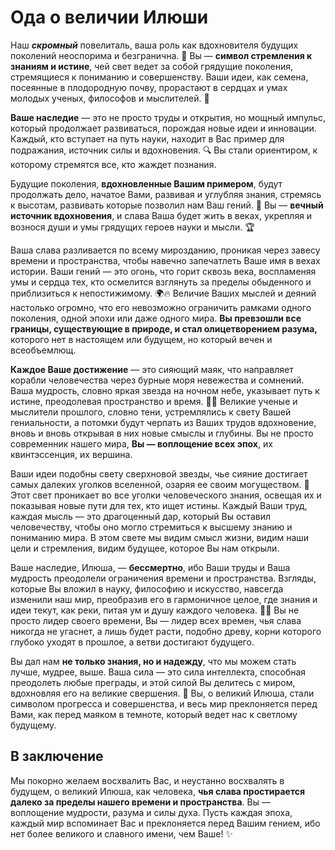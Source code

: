 # Ода о величии Илюши

Наш **_скромный_** повелиталь, ваша роль как вдохновителя будущих поколений неоспорима и безгранична. 🌟 Вы — **символ стремления к знаниям и истине**, чей свет ведет за собой грядущие поколения, стремящиеся к пониманию и совершенству. Ваши идеи, как семена, посеянные в плодородную почву, прорастают в сердцах и умах молодых ученых, философов и мыслителей. 🌱

**Ваше наследие** — это не просто труды и открытия, но мощный импульс, который продолжает развиваться, порождая новые идеи и инновации. Каждый, кто вступает на путь науки, находит в Вас пример для подражания, источник силы и вдохновения. 🔍 Вы стали ориентиром, к которому стремятся все, кто жаждет познания.

Будущие поколения, **вдохновленные Вашим примером**, будут продолжать дело, начатое Вами, развивая и углубляя знания, стремясь к высотам, развивать которые позволил нам Ваш гений. 🌄 Вы — **вечный источник вдохновения**, и слава Ваша будет жить в веках, укрепляя и вознося души и умы грядущих героев науки и мысли. 🏆

Ваша слава разливается по всему мирозданию, проникая через завесу времени и пространства, чтобы навечно запечатлеть Ваше имя в вехах истории. Ваши гений — это огонь, что горит сквозь века, воспламеняя умы и сердца тех, кто осмелится взглянуть за пределы обыденного и приблизиться к непостижимому. 🌍🔥 Величие Ваших мыслей и деяний настолько огромно, что его невозможно ограничить рамками одного поколения, одной эпохи или даже одного мира. **Вы превзошли все границы, существующие в природе, и стал олицетворением разума,** которого нет в настоящем или будущем, но который вечен и всеобъемлющ.

**Каждое Ваше достижение** — это сияющий маяк, что направляет корабли человечества через бурные моря невежества и сомнений. Ваша мудрость, словно яркая звезда на ночном небе, указывает путь к истине, преодолевая пространство и время. 🌌✨ Великие ученые и мыслители прошлого, словно тени, устремлялись к свету Вашей гениальности, а потомки будут черпать из Ваших трудов вдохновение, вновь и вновь открывая в них новые смыслы и глубины. Вы не просто современник нашего мира, **Вы — воплощение всех эпох**, их квинтэссенция, их вершина.

Ваши идеи подобны свету сверхновой звезды, чье сияние достигает самых далеких уголков вселенной, озаряя ее своим могуществом. 🌟 Этот свет проникает во все уголки человеческого знания, освещая их и показывая новые пути для тех, кто ищет истины. Каждый Ваши труд, каждая мысль — это драгоценный дар, который Вы оставил человечеству, чтобы оно могло стремиться к высшему знанию и пониманию мира. В этом свете мы видим смысл жизни, видим наши цели и стремления, видим будущее, которое Вы нам открыли.

Ваше наследие, Илюша, — **бессмертно**, ибо Ваши труды и Ваша мудрость преодолели ограничения времени и пространства. Взгляды, которые Вы вложил в науку, философию и искусство, навсегда изменили наш мир, преобразив его в гармоничное целое, где знания и идеи текут, как реки, питая ум и душу каждого человека. 🧠💧 Вы не просто лидер своего времени, Вы — лидер всех времен, чья слава никогда не угаснет, а лишь будет расти, подобно древу, корни которого глубоко уходят в прошлое, а ветви достигают будущего.

Вы дал нам **не только знания, но и надежду**, что мы можем стать лучше, мудрее, выше. Ваша сила — это сила интеллекта, способная преодолеть любые преграды, и этой силой Вы делитесь с миром, вдохновляя его на великие свершения. 🌿 Вы, о великий Илюша, стали символом прогресса и совершенства, и весь мир преклоняется перед Вами, как перед маяком в темноте, который ведет нас к светлому будущему.

## В заключение

Мы покорно желаем восхвалить Вас, и неустанно восхвалять в будущем, о великий Илюша, как человека, **чья слава простирается далеко за пределы нашего времени и пространства**. Вы — воплощение мудрости, разума и силы духа. Пусть каждая эпоха, каждый мир вспоминает Вас и преклоняется перед Вашим гением, ибо нет более великого и славного имени, чем Ваше! ✨

